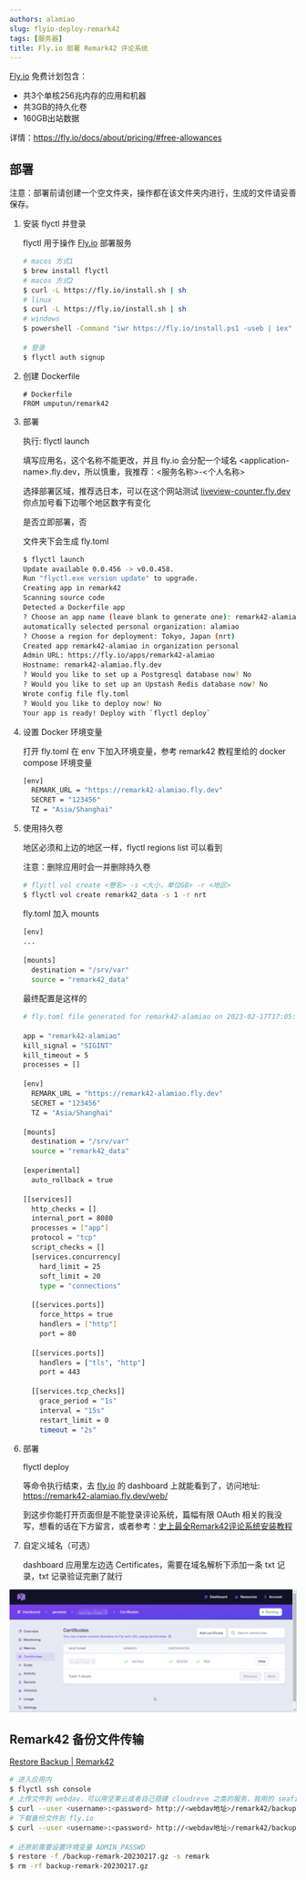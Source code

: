 ```yaml
---
authors: alamiao
slug: flyio-deploy-remark42
tags: [服务器]
title: Fly.io 部署 Remark42 评论系统
---
```

[Fly.io](http://Fly.io) 免费计划包含：

- 共3个单核256兆内存的应用和机器
- 共3GB的持久化卷
- 160GB出站数据
<!-- truncate -->
详情：https://fly.io/docs/about/pricing/#free-allowances

## 部署

注意：部署前请创建一个空文件夹，操作都在该文件夹内进行，生成的文件请妥善保存。

1. 安装 flyctl 并登录
    
    flyctl 用于操作 [Fly.io](http://Fly.io) 部署服务
    
    ```bash
    # macos 方式1
    $ brew install flyctl
    # macos 方式2
    $ curl -L https://fly.io/install.sh | sh
    # linux
    $ curl -L https://fly.io/install.sh | sh
    # windows
    $ powershell -Command "iwr https://fly.io/install.ps1 -useb | iex"
    
    # 登录
    $ flyctl auth signup
    ```
    
2. 创建 Dockerfile
    
    ```docker
    # Dockerfile
    FROM umputun/remark42
    ```
    
3. 部署
    
    执行: flyctl launch
    
    填写应用名，这个名称不能更改，并且 fly.io 会分配一个域名 	&lt;application-name&gt;.fly.dev，所以慎重，我推荐：<服务名称>-<个人名称>
    
    选择部署区域，推荐选日本，可以在这个网站测试 [liveview-counter.fly.dev](https://liveview-counter.fly.dev/) 你点加号看下边哪个地区数字有变化
    
    是否立即部署，否
    
    文件夹下会生成 fly.toml
    
    ```bash
    $ flyctl launch
    Update available 0.0.456 -> v0.0.458.
    Run "flyctl.exe version update" to upgrade.
    Creating app in remark42
    Scanning source code
    Detected a Dockerfile app
    ? Choose an app name (leave blank to generate one): remark42-alamiao
    automatically selected personal organization: alamiao
    ? Choose a region for deployment: Tokyo, Japan (nrt)
    Created app remark42-alamiao in organization personal
    Admin URL: https://fly.io/apps/remark42-alamiao
    Hostname: remark42-alamiao.fly.dev
    ? Would you like to set up a Postgresql database now? No
    ? Would you like to set up an Upstash Redis database now? No
    Wrote config file fly.toml
    ? Would you like to deploy now? No
    Your app is ready! Deploy with `flyctl deploy`
    ```
    
4. 设置 Docker 环境变量
    
    打开 fly.toml 在 env 下加入环境变量，参考 remark42 教程里给的 docker compose 环境变量
    
    ```bash
    [env]
      REMARK_URL = "https://remark42-alamiao.fly.dev"
      SECRET = "123456"
      TZ = "Asia/Shanghai"
    ```
    
5. 使用持久卷
    
    地区必须和上边的地区一样，flyctl regions list 可以看到
    
    注意：删除应用时会一并删除持久卷
    
    ```bash
    # flyctl vol create <卷名> -s <大小，单位GB> -r <地区>
    $ flyctl vol create remark42_data -s 1 -r nrt
    ```
    
    fly.toml 加入 mounts
    
    ```bash
    [env]
    ...
    
    [mounts]
      destination = "/srv/var"
      source = "remark42_data"
    ```
    
    最终配置是这样的
    
    ```bash
    # fly.toml file generated for remark42-alamiao on 2023-02-17T17:05:21+08:00
    
    app = "remark42-alamiao"
    kill_signal = "SIGINT"
    kill_timeout = 5
    processes = []
    
    [env]
      REMARK_URL = "https://remark42-alamiao.fly.dev"
      SECRET = "123456"
      TZ = "Asia/Shanghai"
    
    [mounts]
      destination = "/srv/var"
      source = "remark42_data"
      
    [experimental]
      auto_rollback = true
    
    [[services]]
      http_checks = []
      internal_port = 8080
      processes = ["app"]
      protocol = "tcp"
      script_checks = []
      [services.concurrency]
        hard_limit = 25
        soft_limit = 20
        type = "connections"
    
      [[services.ports]]
        force_https = true
        handlers = ["http"]
        port = 80
    
      [[services.ports]]
        handlers = ["tls", "http"]
        port = 443
    
      [[services.tcp_checks]]
        grace_period = "1s"
        interval = "15s"
        restart_limit = 0
        timeout = "2s"
    ```
    
6. 部署
    
    flyctl deploy
    
    等命令执行结束，去 [fly.io](http://fly.io) 的 dashboard 上就能看到了，访问地址: https://remark42-alamiao.fly.dev/web/ 
    
    到这步你能打开页面但是不能登录评论系统，篇幅有限 OAuth 相关的我没写，想看的话在下方留言，或者参考：[史上最全Remark42评论系统安装教程](https://matteo.eu.org/post/20230207014855.html)
    
7. 自定义域名（可选）
    
    dashboard 应用里左边选 Certificates，需要在域名解析下添加一条 txt 记录，txt 记录验证完删了就行
    

![image](./image.png)

## Remark42 备份文件传输

[Restore Backup | Remark42](https://remark42.com/docs/backup/restore/)

```bash
# 进入应用内
$ flyctl ssh console
# 上传文件到 webdav，可以用坚果云或者自己搭建 cloudreve 之类的服务，我用的 seafile
$ curl --user <username>:<password> http://<webdav地址>/remark42/backup-remark-20230217.gz -T /srv/var/backup/backup-remark-20230217.gz
# 下载备份文件到 fly.io
$ curl --user <username>:<password> http://<webdav地址>/remark42/backup-remark-20230217.gz > backup-remark-20230217.gz

# 还原前需要设置环境变量 ADMIN_PASSWD
$ restore -f /backup-remark-20230217.gz -s remark
$ rm -rf backup-remark-20230217.gz
```